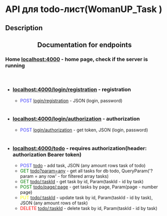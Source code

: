 # API для todo-лист(WomanUP_Task )
## Description 

<p>
  <h2 align="center">Documentation for endpoints</h2>
  <h3>Home <a href="http://localhost:4000/" target="blank">localhost:4000</a> - home page, check if the server is running</h3>
  <br>
  <ul>
    <li><h3><u>localhost:4000/login/registration</u> - registration</h3> 
      <ul>
        <li><font color="4040ff">POST</font> <u>login/registration</u> - JSON (login, password)</li> 
      </ul>
    </li>
    <br>
    <li><h3><u>localhost:4000/login/authorization</u> - authorization</h3> 
      <ul>
        <li><font color="4040ff">POST</font> <u>login/authorization</u> - get token, JSON (login, password)</li> 
      </ul>
    </li>
    <br>
    <li><h3><u>localhost:4000/todo</u> - requires authorization(header: authorization Bearer token)</h3> 
      <ul>
        <li><font color="4040ff">POST</font> <u>todo</u> - add task, JSON (any amount rows task of todo)</li>
        <li><font color="green">GET</font> <u>todo?param=any</u> - get all tasks for db todo, QueryParam('?param = any row' - for filtered array tasks)</li>
        <li><font color="green">GET</font> <u>todo/:taskId</u> - get task by id, Param(taskId - id by task)</li>
        <li><font color="green">POST</font> <u>todo/page/:page</u> - get tasks by page, Param(page - number page)</li>
        <li><font color="yellow">PUT</font> <u>todo/:taskId</u> - update task by id, Param(taskId - id by task), JSON (any amount rows of task)</li>
        <li><font color="red">DELETE</font> <u>todo/:taskId</u> - delete task by id, Param(taskId - id by task)</li>
      </ul>
    </li>
</ul>
</p>
